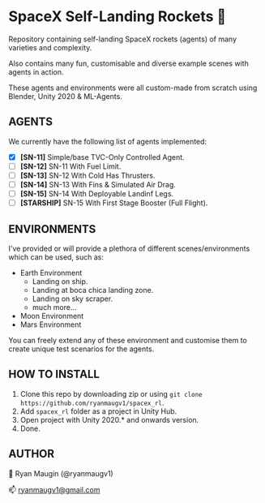 # SpaceX Self-Landing Rockets 🚀

Repository containing self-landing SpaceX rockets (agents) of many varieties and complexity.

Also contains many fun, customisable and diverse example scenes with agents in action.

These agents and environments were all custom-made from scratch using Blender, Unity 2020 & ML-Agents.

## AGENTS

We currently have the following list of agents implemented:

- [x] **[SN-11]** Simple/base TVC-Only Controlled Agent.
- [ ] **[SN-12]** SN-11 With Fuel Limit.
- [ ] **[SN-13]** SN-12 With Cold Has Thrusters.
- [ ] **[SN-14]** SN-13 With Fins & Simulated Air Drag.
- [ ] **[SN-15]** SN-14 With Deployable Landinf Legs.
- [ ] **[STARSHIP]** SN-15 With First Stage Booster (Full Flight).

## ENVIRONMENTS

I've provided or will provide a plethora of different scenes/environments which can be used, such as:

- Earth Environment
  - Landing on ship.
  - Landing at boca chica landing zone.
  - Landing on sky scraper.
  - much more...
- Moon Environment
- Mars Environment

You can freely extend any of these environment and customise them to create unique test scenarios for the agents.

## HOW TO INSTALL

1. Clone this repo by downloading zip or using `git clone https://github.com/ryanmaugv1/spacex_rl`.
2. Add `spacex_rl` folder as a project in Unity Hub.
3. Open project with Unity 2020.* and onwards version.
4. Done.

## AUTHOR

🤖 Ryan Maugin (@ryanmaugv1)

📫 ryanmaugv1@gmail.com
